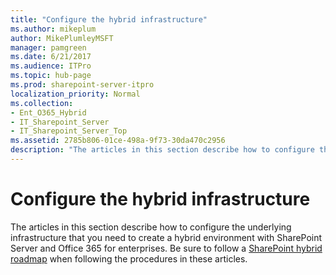 ```yaml
---
title: "Configure the hybrid infrastructure"
ms.author: mikeplum
author: MikePlumleyMSFT
manager: pamgreen
ms.date: 6/21/2017
ms.audience: ITPro
ms.topic: hub-page
ms.prod: sharepoint-server-itpro
localization_priority: Normal
ms.collection:
- Ent_O365_Hybrid
- IT_Sharepoint_Server
- IT_Sharepoint_Server_Top
ms.assetid: 2785b806-01ce-498a-9f73-30da470c2956
description: "The articles in this section describe how to configure the underlying infrastructure that you need to create a hybrid environment with SharePoint Server and Office 365 for enterprises. Be sure to follow a SharePoint hybrid roadmap when following the procedures in these articles."
---
```


# Configure the hybrid infrastructure

The articles in this section describe how to configure the underlying infrastructure that you need to create a hybrid environment with SharePoint Server and Office 365 for enterprises. Be sure to follow a [SharePoint hybrid roadmap](configuration-roadmaps.md) when following the procedures in these articles. 
  

